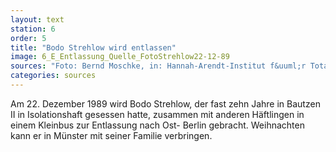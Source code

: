 ```yaml
---
layout: text
station: 6
order: 5
title: "Bodo Strehlow wird entlassen"
image: 6_E_Entlassung_Quelle_FotoStrehlow22-12-89
sources: "Foto: Bernd Moschke, in: Hannah-Arendt-Institut f&uuml;r Totalitarismusforschung an der TU Dresden (Hg.)/ Zeidler, Manfred: MfS Sonderhaftanstalt Bautzen II, Dresden 1994, S. 28."
categories: sources
---
```

Am 22. Dezember 1989 wird Bodo Strehlow, der fast zehn Jahre in Bautzen II in Isolationshaft gesessen hatte, zusammen mit anderen H&auml;ftlingen in einem Kleinbus zur Entlassung nach Ost- Berlin gebracht. Weihnachten kann er in M&uuml;nster mit seiner Familie verbringen.